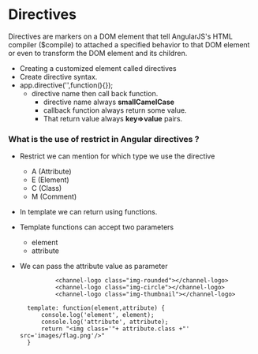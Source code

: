 # Directives

Directives are markers on a DOM element that tell AngularJS's HTML compiler ($compile) to attached a specified behavior to that DOM element or even to transform the DOM element and its children.

- Creating a customized element called directives
- Create directive syntax.
- app.directive('',function(){});
	- directive name then call back function.
		- directive name always **smallCamelCase**
		- callback function always return some value.
		- That return value always **key=>value** pairs.

### What is the use of restrict in Angular directives ?

- Restrict we can mention for which type we use the directive
	- A (Attribute)
	- E (Element)
	- C (Class)
	- M (Comment)

- In template we can return using functions.

- Template functions can accept two parameters
	- element
	- attribute

- We can pass the attribute value as parameter

				<channel-logo class="img-rounded"></channel-logo>
				<channel-logo class="img-circle"></channel-logo>
				<channel-logo class="img-thumbnail"></channel-logo>

        template: function(element,attribute) {
            console.log('element', element);
            console.log('attribute', attribute);
            return "<img class='"+ attribute.class +"' src='images/flag.png'/>"
        }